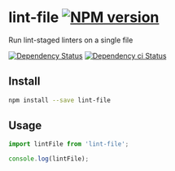 # lint-file [![NPM version][npm-image]][npm-url]

Run lint-staged linters on a single file

[![Dependency Status][daviddm-image]][daviddm-url]
[![Dependency ci Status][dependencyci-image]][dependencyci-url]

## Install

```bash
npm install --save lint-file
```

## Usage

```js
import lintFile from 'lint-file';

console.log(lintFile);
```

[npm-image]: https://img.shields.io/npm/v/lint-file.svg?style=flat-square
[npm-url]: https://npmjs.org/package/lint-file
[daviddm-image]: https://david-dm.org/christophehurpeau/lint-file.svg?style=flat-square
[daviddm-url]: https://david-dm.org/christophehurpeau/lint-file
[dependencyci-image]: https://dependencyci.com/github/christophehurpeau/lint-file/badge?style=flat-square
[dependencyci-url]: https://dependencyci.com/github/christophehurpeau/lint-file
